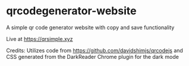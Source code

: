 # qrcodegenerator-website
A simple qr code generator website with copy and save functionality

Live at https://qrsimple.xyz

Credits: Utilizes code from https://github.com/davidshimjs/qrcodejs and CSS generated from the DarkReader Chrome plugin for the dark mode
